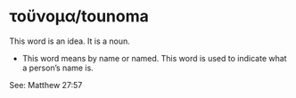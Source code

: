 # τοὔνομα/tounoma
This word is an idea. It is a noun.

* This word means by name or named. This word is used to indicate what a person’s name is.

See: Matthew 27:57
